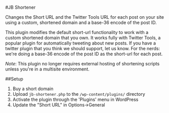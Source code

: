 #JB Shortener

Changes the Short URL and the Twitter Tools URL for each post on your site using a custom, shortened domain and a base-36 encode of the post ID.

This plugin modifies the default short-url functionality to work with a custom shortened domain that you own. It works fully with Twitter Tools, a popular plugin for automatically tweeting about new posts. If you have a twitter plugin that you think we should support, let us know. For the nerds: we're doing a base-36 encode of the post ID as the short-url for each post.

*Note*: This plugin no longer requires external hosting of shortening scripts unless you're in a multisite environment.

##Setup

1. Buy a short domain
2. Upload `jb-shortener.php` to the `/wp-content/plugins/` directory
3. Activate the plugin through the 'Plugins' menu in WordPress
4. Update the "Short URL" in Options->General
